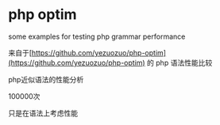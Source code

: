# php optim
some examples for testing php grammar performance

来自于[https://github.com/yezuozuo/php-optim](https://github.com/yezuozuo/php-optim) 的 php 语法性能比较

php近似语法的性能分析

100000次

只是在语法上考虑性能